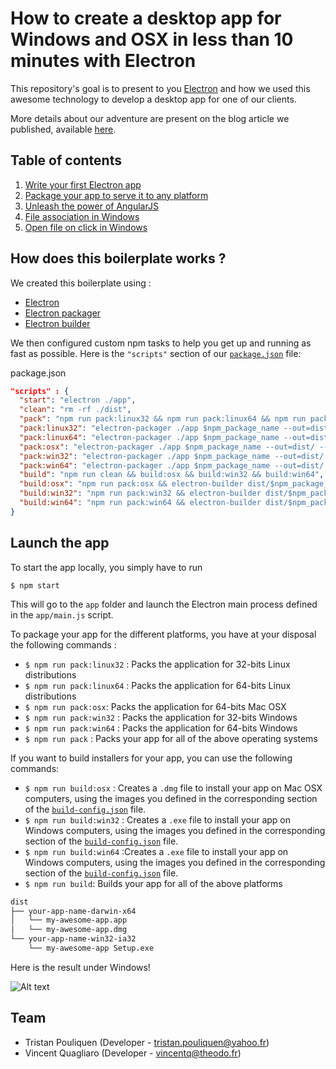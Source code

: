 # How to create a desktop app for Windows and OSX in less than 10 minutes with Electron

This repository's goal is to present to you [Electron](http://electron.atom.io) and how we used this awesome technology to develop a desktop app for one of our clients.

More details about our adventure are present on the blog article we published, available [here](http://www.theodo.fr/blog/).

## Table of contents

1. [Write your first Electron app](doc/first-electron-app.md)
2. [Package your app to serve it to any platform](doc/packaging-your-app.md)
3. [Unleash the power of AngularJS](doc/code-your-app-with-angular.md)
4. [File association in Windows](doc/file-association-in-windows.md)
5. [Open file on click in Windows](doc/open-file-in-windows.md)


## How does this boilerplate works ?

We created this boilerplate using :
+ [Electron](https://github.com/atom/electron)
+ [Electron packager](https://github.com/maxogden/electron-packager)
+ [Electron builder](https://github.com/loopline-systems/electron-builder)

We then configured custom npm tasks to help you get up and running as fast as possible. Here is the `"scripts"` section of our [`package.json`](package.json) file:


package.json
```json
"scripts" : {
  "start": "electron ./app",
  "clean": "rm -rf ./dist",
  "pack": "npm run pack:linux32 && npm run pack:linux64 && npm run pack:osx && npm run pack:win32 && npm run pack:win64",
  "pack:linux32": "electron-packager ./app $npm_package_name --out=dist/ --platform=linux --arch=ia32 --version=0.34.1 --overwrite",
  "pack:linux64": "electron-packager ./app $npm_package_name --out=dist/ --platform=linux --arch=x64 --version=0.34.1 --overwrite",
  "pack:osx": "electron-packager ./app $npm_package_name --out=dist/ --platform=darwin --arch=x64 --version=0.34.1 --icon=assets/osx/icon.icns --overwrite",
  "pack:win32": "electron-packager ./app $npm_package_name --out=dist/ --platform=win32 --arch=ia32 --version=0.34.1 --icon=assets/win/icon.ico --overwrite",
  "pack:win64": "electron-packager ./app $npm_package_name --out=dist/ --platform=win32 --arch=x64 --version=0.34.1 --icon=assets/win/icon.ico --overwrite",
  "build": "npm run clean && build:osx && build:win32 && build:win64",
  "build:osx": "npm run pack:osx && electron-builder dist/$npm_package_name-darwin-x64 --platform=osx --out=dist/$npm_package_name-darwin-x64 --config=build-config.json",
  "build:win32": "npm run pack:win32 && electron-builder dist/$npm_package_name-win32-ia32 --platform=win --out=dist/$npm_package_name-win32-ia32  --config=build-config.json",
  "build:win64": "npm run pack:win64 && electron-builder dist/$npm_package_name-win32-x64 --platform=win --out=dist/$npm_package_name-win32-x64 --config=build-config.json"
}
```

## Launch the app

To start the app locally, you simply have to run

```
$ npm start
```
This will go to the `app` folder and launch the Electron main process defined in the `app/main.js` script.


To package your app for the different platforms, you have at your disposal the following commands :
+ `$ npm run pack:linux32` : Packs the application for 32-bits Linux distributions
+ `$ npm run pack:linux64` : Packs the application for 64-bits Linux distributions
+ `$ npm run pack:osx`: Packs the application for 64-bits Mac OSX
+ `$ npm run pack:win32` : Packs the application for 32-bits Windows
+ `$ npm run pack:win64` : Packs the application for 64-bits Windows
+ `$ npm run pack` : Packs your app for all of the above operating systems

If you want to build installers for your app, you can use the following commands:
+ `$ npm run build:osx` : Creates a `.dmg` file to install your app on Mac OSX computers, using the images you defined in the corresponding section of the [`build-config.json`](build-config.json) file.
+ `$ npm run build:win32` : Creates a `.exe` file to install your app on Windows computers, using the images you defined in the corresponding section of the [`build-config.json`](build-config.json) file.
+ `$ npm run build:win64` :Creates a `.exe` file to install your app on Windows computers, using the images you defined in the corresponding section of the [`build-config.json`](build-config.json) file.
+ `$ npm run build`: Builds your app for all of the above platforms

```txt
dist
├── your-app-name-darwin-x64
│   └── my-awesome-app.app
│   └── my-awesome-app.dmg
└── your-app-name-win32-ia32
    └── my-awesome-app Setup.exe
```

Here is the result under Windows!

![Alt text](/doc/images/screenshot-win.png)


## Team

  * Tristan Pouliquen (Developer - tristan.pouliquen@yahoo.fr)
  * Vincent Quagliaro (Developer - vincentq@theodo.fr)
